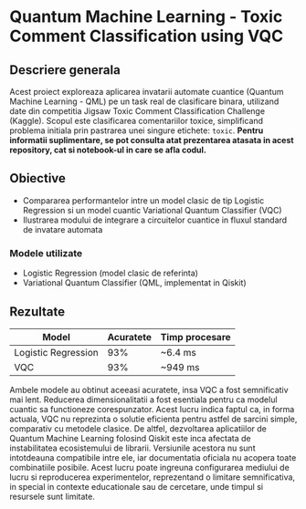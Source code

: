 # Quantum Machine Learning - Toxic Comment Classification using VQC 


## Descriere generala
Acest proiect exploreaza aplicarea invatarii automate cuantice (Quantum Machine Learning - QML) pe un task real de clasificare binara, utilizand date din competitia Jigsaw Toxic Comment Classification Challenge (Kaggle). Scopul este clasificarea comentariilor toxice, simplificand problema initiala prin pastrarea unei singure etichete: `toxic`.
**Pentru informatii suplimentare, se pot consulta atat prezentarea atasata in acest repository, cat si notebook-ul in care se afla codul.**
## Obiective
- Compararea performantelor intre un model clasic de tip Logistic Regression si un model cuantic Variational Quantum Classifier (VQC)
- Ilustrarea modului de integrare a circuitelor cuantice in fluxul standard de invatare automata

### Modele utilizate
- Logistic Regression (model clasic de referinta)
- Variational Quantum Classifier (QML, implementat in Qiskit)

## Rezultate

| Model               | Acuratete | Timp procesare |
|---------------------|-----------|----------------|
| Logistic Regression | 93%       | ~6.4 ms        |
| VQC                 | 93%       | ~949 ms        |

Ambele modele au obtinut aceeasi acuratete, insa VQC a fost semnificativ mai lent. Reducerea dimensionalitatii a fost esentiala pentru ca modelul cuantic sa functioneze corespunzator. Acest lucru indica faptul ca, in forma actuala, VQC nu reprezinta o solutie eficienta pentru astfel de sarcini simple, comparativ cu metodele clasice. De altfel, dezvoltarea aplicatiilor de Quantum Machine Learning folosind Qiskit este inca afectata de instabilitatea ecosistemului de librarii. Versiunile acestora nu sunt intotdeauna compatibile intre ele, iar documentatia oficiala nu acopera toate combinatiile posibile. Acest lucru poate ingreuna configurarea mediului de lucru si reproducerea experimentelor, reprezentand o limitare semnificativa, in special in contexte educationale sau de cercetare, unde timpul si resursele sunt limitate.

